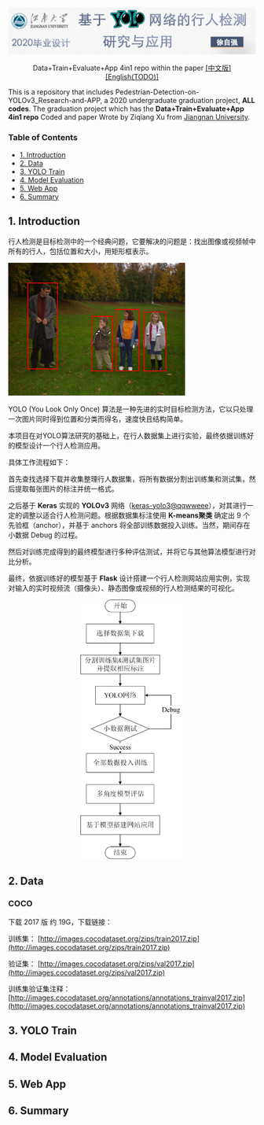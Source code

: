 <p align=center>
    <img src="./__READMEimages__/first_logo9.png" >
</p>

<p align="center">
    Data+Train+Evaluate+App 4in1 repo within the paper
<a href='README.md'>[中文版]</a> <a href='README-en.md'>[English(TODO)]</a>
</p>

This is a repository that includes Pedestrian-Detection-on-YOLOv3_Research-and-APP, a 2020 undergraduate graduation project, **ALL codes**. The graduation project which has the **Data+Train+Evaluate+App 4in1 repo** Coded and paper Wrote by Ziqiang Xu from [Jiangnan University](https://www.jiangnan.edu.cn/).


### Table of Contents
- <a href='#1-Introduction'>1. Introduction</a>
- <a href='#2-Data'>2. Data</a>
- <a href='#3-YOLO-Train'>3. YOLO Train</a>
- <a href='#4-Model-Evaluation'>4. Model Evaluation</a>
- <a href='#5-Web-App'>5. Web App</a>
- <a href='#6-Summary'>6. Summary</a>


## 1. Introduction

行人检测是目标检测中的一个经典问题，它要解决的问题是：找出图像或视频帧中所有的行人，包括位置和大小，用矩形框表示。

<img src="./__READMEimages__/pedestrian-detection-demo.BMP" height="270">

YOLO (You Look Only Once) 算法是一种先进的实时目标检测方法，它以只处理一次图片同时得到位置和分类而得名，速度快且结构简单。

本项目在对YOLO算法研究的基础上，在行人数据集上进行实验，最终依据训练好的模型设计一个行人检测应用。

具体工作流程如下：

首先查找选择下载并收集整理行人数据集，将所有数据分割出训练集和测试集，然后提取每张图片的标注并统一格式。

之后基于 **Keras** 实现的 **YOLOv3** 网络（[keras-yolo3@qqwweee](https://github.com/qqwweee/keras-yolo3)），对其进行一定的调整以适合行人检测问题。根据数据集标注使用 **K-means聚类** 确定出 9 个先验框（anchor），并基于 anchors 将全部训练数据投入训练。当然，期间存在小数据 Debug 的过程。

然后对训练完成得到的最终模型进行多种评估测试，并将它与其他算法模型进行对比分析。

最终，依据训练好的模型基于 **Flask** 设计搭建一个行人检测网站应用实例，实现对输入的实时视频流（摄像头）、静态图像或视频的行人检测结果的可视化。
<p align="center">
<img src="./__READMEimages__/flow.png" width="210">
</p>


## 2. Data

### COCO
下载 2017 版 约 19G，下载链接：

训练集： [http://images.cocodataset.org/zips/train2017.zip](http://images.cocodataset.org/zips/train2017.zip)

验证集： [http://images.cocodataset.org/zips/val2017.zip](http://images.cocodataset.org/zips/val2017.zip)

训练集验证集注释： [http://images.cocodataset.org/annotations/annotations_trainval2017.zip](http://images.cocodataset.org/annotations/annotations_trainval2017.zip)


## 3. YOLO Train

## 4. Model Evaluation

## 5. Web App



## 6. Summary